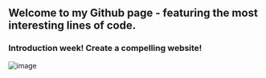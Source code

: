 ## Welcome to my Github page - featuring the most interesting lines of code.

### Introduction week! Create a compelling website!


![image](https://media.discordapp.net/attachments/337719202750136332/753213962052567080/IMG_20190719_162451.png)



